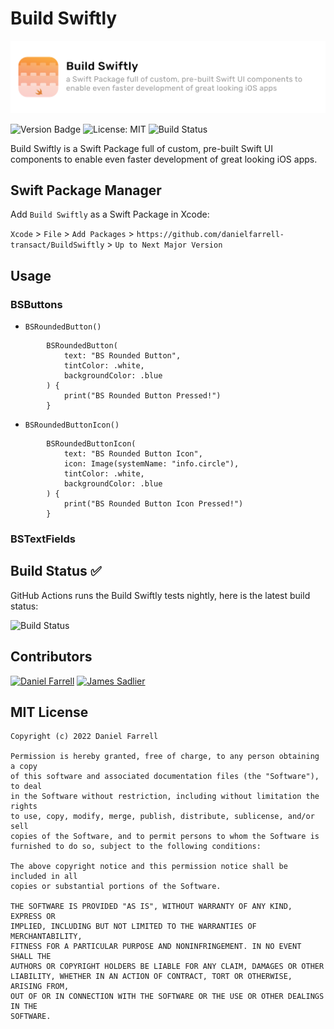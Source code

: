 # Build Swiftly

![Build Swiftly](/BuildSwiftly.png)

![Version Badge](https://img.shields.io/badge/Swift%20Package%20Manager-v0.0.1-blue)
![License: MIT](https://img.shields.io/badge/License-MIT-yellow.svg)
![Build Status](https://github.com/danielfarrell-transact/BuildSwiftly/actions/workflows/nightly.yml/badge.svg)

Build Swiftly is a Swift Package full of custom, pre-built Swift UI components to enable even faster development of great looking iOS apps.

## Swift Package Manager 

Add `Build Swiftly` as a Swift Package in Xcode:

`Xcode` > `File` > `Add Packages` >
`https://github.com/danielfarrell-transact/BuildSwiftly` > `Up to Next Major Version`

## Usage

### BSButtons

- `BSRoundedButton()`

```
        BSRoundedButton(
            text: "BS Rounded Button",
            tintColor: .white,
            backgroundColor: .blue
        ) {
            print("BS Rounded Button Pressed!")
        }
```

- `BSRoundedButtonIcon()`

```            
        BSRoundedButtonIcon(
            text: "BS Rounded Button Icon",
            icon: Image(systemName: "info.circle"),
            tintColor: .white,
            backgroundColor: .blue
        ) {
            print("BS Rounded Button Icon Pressed!")
        }
```

### BSTextFields










## Build Status ✅

GitHub Actions runs the Build Swiftly tests nightly, here is the latest build status:

![Build Status](https://github.com/danielfarrell-transact/BuildSwiftly/actions/workflows/nightly.yml/badge.svg)

## Contributors

<a href="https://github.com/danfar93"><img src="https://avatars.githubusercontent.com/danfar93" width="50" height="50" alt="Daniel Farrell"/></a> <a href="https://github.com/SpoonTheGreater"><img src="https://avatars.githubusercontent.com/SpoonTheGreater" width="50" height="50" alt="James Sadlier"/></a>

## MIT License

```
Copyright (c) 2022 Daniel Farrell

Permission is hereby granted, free of charge, to any person obtaining a copy
of this software and associated documentation files (the "Software"), to deal
in the Software without restriction, including without limitation the rights
to use, copy, modify, merge, publish, distribute, sublicense, and/or sell
copies of the Software, and to permit persons to whom the Software is
furnished to do so, subject to the following conditions:

The above copyright notice and this permission notice shall be included in all
copies or substantial portions of the Software.

THE SOFTWARE IS PROVIDED "AS IS", WITHOUT WARRANTY OF ANY KIND, EXPRESS OR
IMPLIED, INCLUDING BUT NOT LIMITED TO THE WARRANTIES OF MERCHANTABILITY,
FITNESS FOR A PARTICULAR PURPOSE AND NONINFRINGEMENT. IN NO EVENT SHALL THE
AUTHORS OR COPYRIGHT HOLDERS BE LIABLE FOR ANY CLAIM, DAMAGES OR OTHER
LIABILITY, WHETHER IN AN ACTION OF CONTRACT, TORT OR OTHERWISE, ARISING FROM,
OUT OF OR IN CONNECTION WITH THE SOFTWARE OR THE USE OR OTHER DEALINGS IN THE
SOFTWARE.
```
